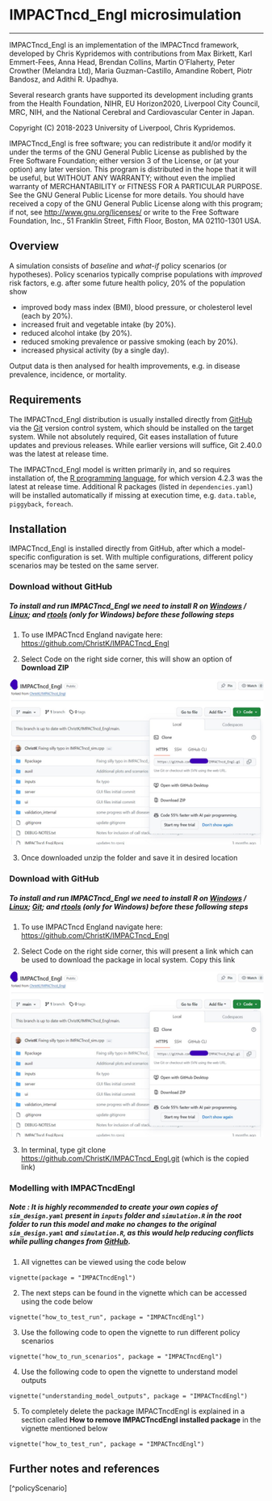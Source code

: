 # IMPACTncd_Engl microsimulation

--------------------------------------------------------------------------------

IMPACTncd_Engl is an implementation of the IMPACTncd framework, developed by Chris
Kypridemos with contributions from Max Birkett, Karl Emmert-Fees, Anna Head, Brendan Collins, Martin O'Flaherty,
Peter Crowther (Melandra Ltd), Maria Guzman-Castillo, Amandine Robert, Piotr Bandosz, and Adithi R. Upadhya. 

Several research grants have supported its development including grants from the Health Foundation,
NIHR, EU Horizon2020, Liverpool City Council, MRC, NIH, and the National Cerebral and Cardiovascular Center in Japan.  

Copyright (C) 2018-2023 University of Liverpool, Chris Kypridemos.

IMPACTncd_Engl is free software; you can redistribute it and/or modify it under the
terms of the GNU General Public License as published by the Free Software
Foundation; either version 3 of the License, or (at your option) any later
version. This program is distributed in the hope that it will be useful, but
WITHOUT ANY WARRANTY; without even the implied warranty of MERCHANTABILITY or
FITNESS FOR A PARTICULAR PURPOSE. See the GNU General Public License for more
details. You should have received a copy of the GNU General Public License along
with this program; if not, see <http://www.gnu.org/licenses/> or write to the
Free Software Foundation, Inc., 51 Franklin Street, Fifth Floor, Boston, MA
02110-1301 USA.


## Overview

A simulation consists of *baseline* and *what-if* policy scenarios (or hypotheses). Policy scenarios typically comprise populations with *improved* risk factors, e.g. after some future health policy, 20% of the population show 

- improved body mass index (BMI), blood pressure, or cholesterol level (each by 20%).
- increased fruit and vegetable intake (by 20%).
- reduced alcohol intake (by 20%).
- reduced smoking prevalence or passive smoking (each by 20%).
- increased physical activity (by a single day).

Output data is then analysed for health improvements, e.g. in disease prevalence, incidence, or mortality. 

## Requirements

The IMPACTncd_Engl distribution is usually installed directly from [GitHub](https://github.com/ChristK/IMPACTncd_Engl/) via the [Git](https://git-scm.com/) version control system, which should be installed on the target system. While not absolutely required, Git eases installation of future updates and previous releases. While earlier versions will suffice, Git 2.40.0 was the latest at release time.

The IMPACTncd_Engl model is written primarily in, and so requires installation of, the [R programming language](https://cran.r-project.org/), for which version 4.2.3 was the latest at release time. Additional R packages (listed in `dependencies.yaml`) will be installed automatically if missing at execution time, e.g. `data.table`, `piggyback`, `foreach`.

## Installation

IMPACTncd_Engl is installed directly from GitHub, after which a model-specific configuration is set. With multiple configurations, different policy scenarios may be tested on the same server. 

### Download without GitHub

##### To install and run IMPACTncd_Engl we need to install R on [Windows](installation_docs/installing_R_on_windows.md) / [Linux](installation_docs/installing_R_on_linux.md); and [rtools](installation_docs/installing_rtools_on_windows.md) (only for Windows) before these following steps

1. To use IMPACTncd England navigate here: https://github.com/ChristK/IMPACTncd_Engl 

2. Select Code on the right side corner, this will show an option of **Download ZIP**

![](installation_docs/img/Github_4.jpeg)

3. Once downloaded unzip the folder and save it in desired location


### Download with GitHub

##### To install and run IMPACTncd_Engl we need to install R on [Windows](installation_docs/installing_R_on_windows.md) / [Linux](installation_docs/installing_R_on_linux.md); [Git](installation_docs/installing_git.md); and [rtools](installation_docs/installing_rtools_on_windows.md) (only for Windows) before these following steps

1. To use IMPACTncd England navigate here: https://github.com/ChristK/IMPACTncd_Engl 

2. Select Code on the right side corner, this will present a link which can be used to download the package in local system. Copy this link

![](installation_docs/img/Github_4.jpeg)


3. In terminal, type git clone https://github.com/ChristK/IMPACTncd_Engl.git (which is the copied link) 


### Modelling with IMPACTncdEngl


##### Note : It is highly recommended to create your own copies of `sim_design.yaml` present in `inputs` folder and `simulation.R` in the root folder to run this model and make no changes to the original `sim_design.yaml` and `simulation.R`, as this would help reducing conflicts while pulling changes from [GitHub](https://github.com/ChristK/IMPACTncd_Engl). 

1. All vignettes can be viewed using the code below 

```{r}
vignette(package = "IMPACTncdEngl")
```

2. The next steps can be found in the vignette which can be accessed using the code below

```{r}
vignette("how_to_test_run", package = "IMPACTncdEngl")
```

3. Use the following code to open the vignette to run different policy scenarios

```{r}
vignette("how_to_run_scenarios", package = "IMPACTncdEngl")
```

4. Use the following code to open the vignette to understand model outputs 

```{r}
vignette("understanding_model_outputs", package = "IMPACTncdEngl")
```

5. To completely delete the package IMPACTncdEngl is explained in a section called **How to remove IMPACTncdEngl installed package** in the vignette mentioned below

```{r}
vignette("how_to_test_run", package = "IMPACTncdEngl")
```

## Further notes and references

[^policyScenario]
